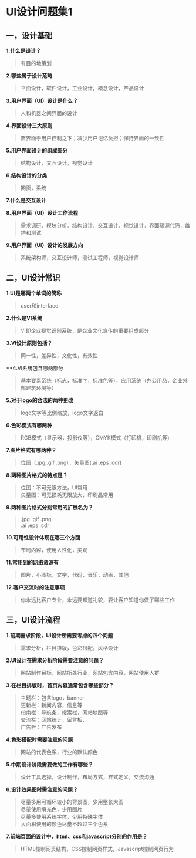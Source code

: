 # UI设计问题集1
## 一，设计基础
**1.什么是设计？**
>有目的地策划

**2.哪些属于设计范畴**
>平面设计，软件设计，工业设计，概念设计，产品设计

**3.用户界面（UI）设计是什么？**
>人和机器之间界面的设计

**4.界面设计三大原则**
>置界面于用户控制之下；减少用户记忆负担；保持界面的一致性

**5.用户界面设计的组成部分**
>结构设计，交互设计，视觉设计

**6.结构设计的分类**
>网页，系统

**7.什么是交互设计**
>

**8.用户界面（UI）设计工作流程**
>需求调研，模块分析，结构设计，交互设计，视觉设计，界面级源代码，维护和测试

**9.用户界面（UI）设计的发展方向**
>系统架构师，交互设计师，测试工程师，视觉设计师

## 二，UI设计常识
**1.UI是哪两个单词的简称**
>user和interface

**2.什么是VI系统**
>VI即企业视觉识别系统，是企业文化宣传的重要组成部分

**3.VI设计原则包括？**
>同一性，差异性，文化性，有效性

**4.VI系统包含哪两部分
>基本要素系统（标志，标准字，标准色等），应用系统（办公用品，企业外部建筑环境等）

**5.对于logo的合法的两种更改**
>logo文字等比例缩放，logo文字返白

**6.色彩模式有哪两种**
>RGB模式（显示器，投影仪等），CMYK模式（打印机，印刷机等）

**7.图片格式有哪两种？**
>位图（.jpg,.gif,.png），矢量图(.ai .eps .cdr)

**8.两种图片格式的特点是？**
>位图：不可无限方法，UI常用  
矢量图：可无损耗无限放大，印刷品常用

**9.两种图片格式分别常用的扩展名为？**
>.jpg .gif .png  
.ai .eps .cdr

**10.可用性设计体现在哪三个方面**
>布局内容，使用人性化，美观

**11.常用到的网络资源有**
>图片，小图标，文字，代码，音乐，动画，其他

**12.客户交流时的注意事项**
>你永远比客户专业，永远要知道礼貌，要让客户知道你做了哪些工作

## 三，UI设计流程
**1.前期需求阶段，UI设计所需要考虑的四个问题**
>需求分析，栏目排版，色彩搭配，风格设计

**2.UI设计在需求分析阶段需要注意的问题？**
>网站制作目标，网站所处行业，网站包含内容，网站使用人群

**3.在栏目排版时，首页内容通常包含哪些部分？**
>主题栏：包含logo，banner  
更新栏：新闻内容，信息等  
指南栏：导航条，搜索栏，网站地图等  
交流栏：网站统计，留言板、  
广告栏：广告发布

**4.色彩搭配时需要注意的问题**
>网站的代表色系，行业的默认颜色

**5.中期设计阶段需要做的工作有哪些？**
>设计工具选择，设计制作，布局方式，样式定义，交流沟通

**6.设计效果图时需注意的问题？**
>尽量多用可循环较小的背景图，少用整张大图  
尽量使用填充色，少用图片  
尽量多使用系统字体，少用特殊字体  
大面积使用的颜色尽量不超过三个色系

**7.前端页面的设计中，html、css和javascript分别的作用是？**
>HTML控制网页结构，CSS控制网页样式，Javascript控制网页行为
